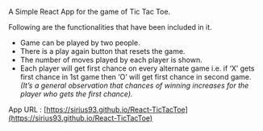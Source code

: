 A Simple React App for the game of Tic Tac Toe.

Following are the functionalities that have been included in it.
  * Game can be played by two people.
  * There is a play again button that resets the game.
  * The number of moves played by each player is shown.
  * Each player will get first chance on every alternate game i.e. if ‘X’ gets first chance in 1st game then ‘O’ will get first   chance in second game. *(It’s a general observation that chances of winning increases for the player who gets the first chance).*
  
App URL : [https://sirius93.github.io/React-TicTacToe](https://sirius93.github.io/React-TicTacToe)
